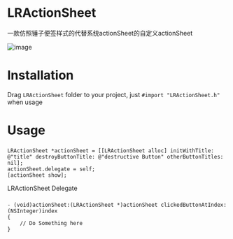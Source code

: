 # LRActionSheet
一款仿照锤子便签样式的代替系统actionSheet的自定义actionSheet
 
![image](https://github.com/LorinRain/LRActionSheet/raw/master/LRActionSheetSample/ScreenShots/LRActionSheet.gif)

Installation
==============
Drag `LRActionSheet` folder to your project, just `#import "LRActionSheet.h"` when usage

Usage
==============
###
    LRActionSheet *actionSheet = [[LRActionSheet alloc] initWithTitle: @"title" destroyButtonTitle: @"destructive Button" otherButtonTitles: nil];
    actionSheet.delegate = self;
    [actionSheet show];

LRActionSheet Delegate
###
    - (void)actionSheet:(LRActionSheet *)actionSheet clickedButtonAtIndex:(NSInteger)index
    {
        // Do Something here
    }